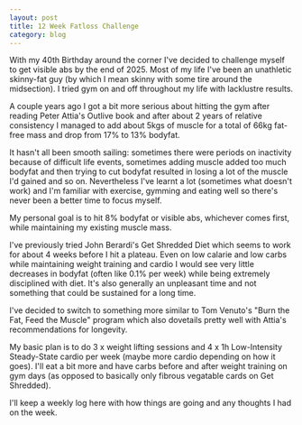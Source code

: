 ```yaml
---
layout: post
title: 12 Week Fatloss Challenge
category: blog
---
```


With my 40th Birthday around the corner I've decided to challenge myself to get visible abs by the end of 2025. Most of my life I've been an unathletic skinny-fat guy (by which I mean skinny with some tire around the midsection). I tried gym on and off throughout my life with lacklustre results.

A couple years ago I got a bit more serious about hitting the gym after reading Peter Attia's Outlive book and after about 2 years of relative consistency I managed to add about 5kgs of muscle for a total of 66kg fat-free mass and drop from 17% to 13% bodyfat. 

It hasn't all been smooth sailing: sometimes there were periods on inactivity because of difficult life events, sometimes adding muscle added too much bodyfat and then trying to cut bodyfat resulted in losing a lot of the muscle I'd gained and so on. Nevertheless I've learnt a lot (sometimes what doesn't work) and I'm familiar with exercise, gymming and eating well so there's never been a better time to focus myself.

My personal goal is to hit 8% bodyfat or visible abs, whichever comes first, while maintaining my existing muscle mass. 

I've previously tried John Berardi's Get Shredded Diet which seems to work for about 4 weeks before I hit a plateau. Even on low calarie and low carbs while maintaining weight training and cardio I would see very little decreases in bodyfat (often like 0.1% per week) while being extremely disciplined with diet. It's also generally an unpleasant time and not something that could be sustained for a long time.

I've decided to switch to something more similar to Tom Venuto's "Burn the Fat, Feed the Muscle" program which also dovetails pretty well with Attia's recommendations for longevity.

My basic plan is to do 3 x weight lifting sessions and 4 x 1h Low-Intensity Steady-State cardio per week (maybe more cardio depending on how it goes). I'll eat a bit more and have carbs before and after weight training on gym days (as opposed to basically only fibrous vegatable cards on Get Shredded).

I'll keep a weekly log here with how things are going and any thoughts I had on the week.